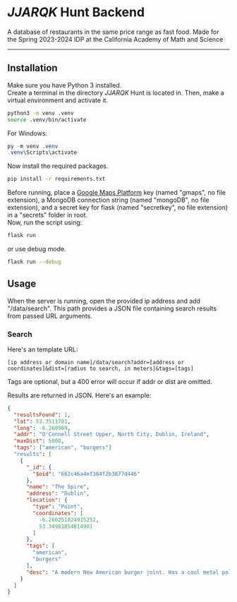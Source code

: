 # *JJARQK* Hunt Backend
A database of restaurants in the same price range as fast food.
Made for the Spring 2023-2024 IDP at the California Academy of Math and Science
<hr>

## Installation
Make sure you have Python 3 installed. <br>
Create a terminal in the directory *JJARQK* Hunt is located in. Then, make a virtual environment and activate it.
```bash
python3 -m venv .venv
source .venv/bin/activate
```
For Windows:
```powershell
py -m venv .venv
.venv\Scripts\activate
```
Now install the required packages.
```bash
pip install -r requirements.txt
```
Before running, place a <a href="https://mapsplatform.google.com/">Google Maps Platform</a> key (named "gmaps", no file extension), a MongoDB connection string (named "mongoDB", no file extension), and a secret key for flask (named "secretkey", no file extension) in a "secrets" folder in root. <br>
Now, run the script using:
```bash
flask run
```
or use debug mode.
```bash
flask run --debug
```

## Usage

When the server is running, open the provided ip address and add "/data/search". This path provides a JSON file containing search results from passed URL arguments.

### Search

Here's an template URL:

```
[ip address or domain name]/data/search?addr=[address or coordinates]&dist=[radius to search, in meters]&tags=[tags]
```
Tags are optional, but a 400 error will occur if addr or dist are omitted. <br>

Results are returned in JSON. Here's an example:
```json
{
  "resultsFound": 1,
  "lat": 53.3511781,
  "long": -6.260969,
  "addr": "O'Connell Street Upper, North City, Dublin, Ireland",
  "maxDist": 5000,
  "tags": ["american", "burgers"]
  "results": [
    {
      "_id": {
        "$oid": "662c46a4ef384f2b3877d446"
      },
      "name": "The Spire",
      "address": "Dublin",
      "location": {
        "type": "Point",
        "coordinates": [
          -6.260251824915252,
          53.34981854814901
        ]
      },
      "tags": [
        "american",
        "burgers"
      ],
      "desc": "A modern New American burger joint. Has a cool metal pole"
    }
  ]
}
```


